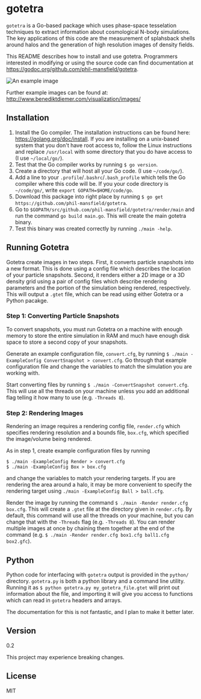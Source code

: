 # gotetra

`gotetra` is a Go-based package which uses phase-space tesselation techniques
to extract information about cosmological N-body simulations. The key
applications of this code are the measurement of splahsback shells around halos
and the generation of high resolution images of density fields.

This README describes how to install and use gotetra. Programmers interested in
modifying or using the source code can find documentation at https://godoc.org/github.com/phil-mansfield/gotetra.

![An example image](https://www.cfa.harvard.edu/~bdiemer/Visualizations/Images/Density_halo_L0063_s100_169074096_z_w15.0_t5.0_afmhot.png)

Further example images can be found at:
http://www.benediktdiemer.com/visualization/images/

## Installation

1. Install the Go compiler. The installation instructions can be found
here: https://golang.org/doc/install. If you are installing on a unix-based system
that you don't have root access to, follow the Linux instructions and replace
`/usr/local` with some directory that you do have access to (I use `~/local/go/`).
2. Test that the Go compiler works by running `$ go version`.
3. Create a directory that will host all your Go code. (I use `~/code/go/`).
4. Add a line to your `.profile`/`.bashrc`/`.bash_profile` which tells the Go compiler where
this code will be. If you your code directory is `~/code/go/`, write
`export GOPATH=$HOME/code/go`.
5. Download this package into right place by running
`$ go get https://github.com/phil-mansfield/gotetra`.
6. Go to `$GOPATH/src/github.com/phil-mansfield/gotetra/render/main` and run the command
`go build main.go`. This will create the main gotetra binary.
7. Test this binary was created correctly by running `./main -help`.

## Running Gotetra

Gotetra create images in two steps. First, it converts particle snapshots into a new format.
This is done using a config file which describes the location of your particle snapshots.
Second, it renders either a 2D image or a 3D density grid using a pair of config files which
describe rendering parameters and the portion of the simulation being rendered, respectively.
This will output a `.gtet` file, which can be read using either Gotetra or a Python pacakge.

### Step 1: Converting Particle Snapshots

To convert snapshots, you must run Gotetra on a machine with enough memory to store the entire
simulation in RAM and much have enough disk space to store a second copy of your snapshots.

Generate an example configuration file, `convert.cfg`, by running
`$ ./main -ExampleConfig ConvertSnapshot > convert.cfg`. Go through that example configuration
file and change the variables to match the simulation you are working with.

Start converting files by running `$ ./main -ConvertSnapshot convert.cfg`. This will use all the
threads on your machine unless you add an additional flag telling it how many to use
(e.g. `-Threads 8`).

### Step 2: Rendering Images

Rendering an image requires a rendering config file, `render.cfg` which specifies rendering
resolution and a bounds file, `box.cfg`, which specified the image/volume being rendered.

As in step 1, create example configuration files by running
```
$ ./main -ExampleConfig Render > convert.cfg
$ ./main -ExampleConfig Box > box.cfg
```
and change the variables to match your rendering targets. If you are rendering the area around a
halo, it may be more convenient to specify the rendering target using `./main -ExampleConfig Ball > ball.cfg`.

Render the image by running the command `$ ./main -Render render.cfg box.cfg`. This will create
a `.gtet` file at the directory given in `render.cfg`. By default, this command will use all the
threads on your machine, but you can change that with the `-Threads` flag (e.g. `-Threads 8`). You can
render multiple images at once by chaining them together at the end of the command
(e.g. `$ ./main -Render render.cfg box1.cfg ball1.cfg box2.gfc`).

## Python

Python code for interfacing with `gotetra` output is provided in the `python/`
directory. `gotetra.py` is both a python library and a command line utility.
Running it as `$ python gotetra.py my_gotetra_file.gtet` will print out
information about the file, and importing it will give you access to functions
which can read in `gotetra` headers and arrays.

The documentation for this is not fantastic, and I plan to make it better later.


## Version

0.2

This project may experience breaking changes.

## License

MIT

